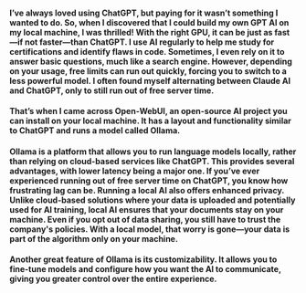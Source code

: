 #### I’ve always loved using ChatGPT, but paying for it wasn’t something I wanted to do. So, when I discovered that I could build my own GPT AI on my local machine, I was thrilled! With the right GPU, it can be just as fast—if not faster—than ChatGPT. I use AI regularly to help me study for certifications and identify flaws in code. Sometimes, I even rely on it to answer basic questions, much like a search engine. However, depending on your usage, free limits can run out quickly, forcing you to switch to a less powerful model. I often found myself alternating between Claude AI and ChatGPT, only to still run out of free server time.  

#### That’s when I came across Open-WebUI, an open-source AI project you can install on your local machine. It has a layout and functionality similar to ChatGPT and runs a model called Ollama.  

#### Ollama is a platform that allows you to run language models locally, rather than relying on cloud-based services like ChatGPT. This provides several advantages, with lower latency being a major one. If you’ve ever experienced running out of free server time on ChatGPT, you know how frustrating lag can be. Running a local AI also offers enhanced privacy. Unlike cloud-based solutions where your data is uploaded and potentially used for AI training, local AI ensures that your documents stay on your machine. Even if you opt out of data sharing, you still have to trust the company's policies. With a local model, that worry is gone—your data is part of the algorithm only on your machine.  

#### Another great feature of Ollama is its customizability. It allows you to fine-tune models and configure how you want the AI to communicate, giving you greater control over the entire experience.  




